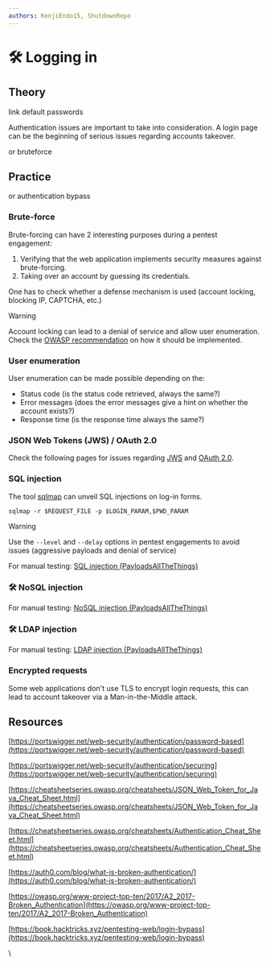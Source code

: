 ```yaml
---
authors: KenjiEndo15, ShutdownRepo
---
```


# 🛠️ Logging in

## Theory

link default passwords

Authentication issues are important to take into consideration. A login page can be the beginning of serious issues regarding accounts takeover.

or bruteforce

## Practice

or authentication bypass

### Brute-force

Brute-forcing can have 2 interesting purposes during a pentest engagement:

1. Verifying that the web application implements security measures against brute-forcing.
2. Taking over an account by guessing its credentials.

One has to check whether a defense mechanism is used (account locking, blocking IP, CAPTCHA, etc.)

> [!WARNING]
> Account locking can lead to a denial of service and allow user enumeration. Check the [OWASP recommendation](https://cheatsheetseries.owasp.org/cheatsheets/Authentication_Cheat_Sheet.html#account-lockout) on how it should be implemented.

### User enumeration

User enumeration can be made possible depending on the:

* Status code (is the status code retrieved, always the same?)
* Error messages (does the error messages give a hint on whether the account exists?)
* Response time (is the response time always the same?)

### JSON Web Tokens (JWS) / OAuth 2.0

Check the following pages for issues regarding [JWS](https://www.thehacker.recipes/web/inputs/insecure-json-web-tokens) and [OAuth 2.0](https://www.thehacker.recipes/web/configuration/oauth-2.0).

### SQL injection

The tool [sqlmap](https://sqlmap.org/) can unveil SQL injections on log-in forms.

```
sqlmap -r $REQUEST_FILE -p $LOGIN_PARAM,$PWD_PARAM
```

> [!WARNING]
> Use the `--level` and `--delay` options in pentest engagements to avoid issues (aggressive payloads and denial of service)

For manual testing: [SQL injection (PayloadsAllTheThings)](https://github.com/swisskyrepo/PayloadsAllTheThings/tree/master/SQL%20Injection#authentication-bypass)

### 🛠️ NoSQL injection

For manual testing: [NoSQL injection (PayloadsAllTheThings)](https://github.com/swisskyrepo/PayloadsAllTheThings/tree/master/SQL%20Injection#authentication-bypass)

### 🛠️ LDAP injection

For manual testing: [LDAP injection (PayloadsAllTheThings)](https://github.com/swisskyrepo/PayloadsAllTheThings/tree/master/LDAP%20Injection)

### Encrypted requests

Some web applications don't use TLS to encrypt login requests, this can lead to account takeover via a Man-in-the-Middle attack.

## Resources

[https://portswigger.net/web-security/authentication/password-based](https://portswigger.net/web-security/authentication/password-based)

[https://portswigger.net/web-security/authentication/securing](https://portswigger.net/web-security/authentication/securing)

[https://cheatsheetseries.owasp.org/cheatsheets/JSON_Web_Token_for_Java_Cheat_Sheet.html](https://cheatsheetseries.owasp.org/cheatsheets/JSON_Web_Token_for_Java_Cheat_Sheet.html)

[https://cheatsheetseries.owasp.org/cheatsheets/Authentication_Cheat_Sheet.html](https://cheatsheetseries.owasp.org/cheatsheets/Authentication_Cheat_Sheet.html)

[https://auth0.com/blog/what-is-broken-authentication/](https://auth0.com/blog/what-is-broken-authentication/)

[https://owasp.org/www-project-top-ten/2017/A2_2017-Broken_Authentication](https://owasp.org/www-project-top-ten/2017/A2_2017-Broken_Authentication)

[https://book.hacktricks.xyz/pentesting-web/login-bypass](https://book.hacktricks.xyz/pentesting-web/login-bypass)

\
